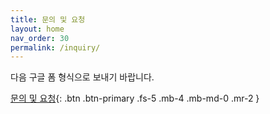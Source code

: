 ```yaml
---
title: 문의 및 요청
layout: home
nav_order: 30
permalink: /inquiry/
---
```


다음 구글 폼 형식으로 보내기 바랍니다.

[문의 및 요청](https://forms.gle/NxjXypuCb2dv1v5x9){: .btn .btn-primary .fs-5 .mb-4 .mb-md-0 .mr-2 }
